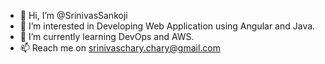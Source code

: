 - 👋 Hi, I’m @SrinivasSankoji
- 👀 I’m interested in Developing Web Application using Angular and Java.
- 🌱 I’m currently learning DevOps and AWS.
- 📫 Reach me on srinivaschary.chary@gmail.com

<!---
SrinivasSankoji/SrinivasSankoji is a ✨ special ✨ repository because its `README.md` (this file) appears on your GitHub profile.
You can click the Preview link to take a look at your changes.
--->
